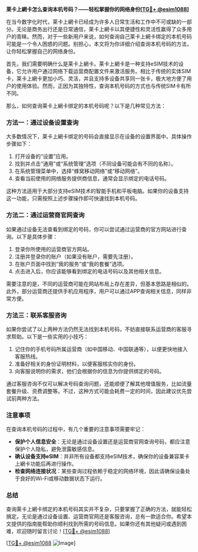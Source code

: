 **莱卡上網卡怎么查询本机号码？——轻松掌握你的网络身份[[TG💪+ @esim1088](https://t.me/s/esim1088)]**

在当今数字化时代，莱卡上網卡已经成为许多人日常生活和工作中不可或缺的一部分。无论是商务出行还是日常通信，莱卡上網卡以其便捷性和灵活性赢得了众多用户的青睐。然而，对于一些新用户来说，如何查询自己莱卡上網卡绑定的本机号码可能是一个令人困惑的问题。别担心，本文将为你详细介绍查询本机号码的方法，让你轻松掌握自己的网络身份。

首先，我们需要明确什么是莱卡上網卡。莱卡上網卡是一种支持eSIM技术的设备，它允许用户通过网络下载运营商配置文件来激活服务。相比于传统的实体SIM卡，莱卡上網卡更加小巧、灵活，并且支持多设备共享同一张卡，极大地方便了用户的使用体验。然而，正因为其独特性，查询本机号码的方式也与传统SIM卡有所不同。

那么，如何查询莱卡上網卡绑定的本机号码呢？以下是几种常见方法：

### 方法一：通过设备设置查询

大多数情况下，莱卡上網卡绑定的号码会直接显示在设备的设置界面中。具体操作步骤如下：

1. 打开设备的“设置”应用。
2. 找到并点击“通用”或“系统管理”选项（不同设备可能会有不同的名称）。
3. 在系统管理菜单中，选择“蜂窝移动网络”或“移动网络”。
4. 查看当前使用的网络服务提供商信息，通常会显示绑定的电话号码。

这种方法适用于大部分支持eSIM技术的智能手机和平板电脑。如果你的设备支持这一功能，只需按照上述步骤操作即可快速找到本机号码。

### 方法二：通过运营商官网查询

如果通过设备无法查看到绑定的号码，你可以尝试通过运营商的官方网站进行查询。以下是具体步骤：

1. 登录你所使用的运营商官方网站。
2. 注册并登录你的账户（如果没有账户，需要先注册）。
3. 在账户页面中找到“我的服务”或“我的套餐”选项。
4. 点击进入后，你应该能够看到绑定的电话号码以及其他相关信息。

需要注意的是，不同的运营商可能在网站布局上存在差异，但基本思路是相似的。此外，部分运营商还提供手机应用程序，用户可以通过APP查询相关信息，同样非常方便。

### 方法三：联系客服咨询

如果你尝试了以上两种方法仍然无法找到本机号码，不妨直接联系运营商的客服寻求帮助。以下是一些实用的小技巧：

1. 记住你的手机号码所属运营商（如中国移动、中国联通等），以便更快地接入客服热线。
2. 准备好相关的身份证明材料，以便客服核实你的身份。
3. 向客服说明你的需求，他们会根据你的信息为你提供绑定的号码。

通过客服咨询不仅可以解决号码查询问题，还能顺便了解其他增值服务，比如流量套餐升级、资费调整等。不过，这种方式可能会耗费一定的时间，因此建议优先尝试前两种方法。

### 注意事项

在查询本机号码的过程中，有几个重要的注意事项需要牢记：

- **保护个人信息安全**：无论是通过设备设置还是运营商官网查询号码，都应注意保护个人隐私，避免泄露敏感信息。
- **确认设备支持eSIM**：并非所有设备都支持eSIM技术，确保你的设备兼容莱卡上網卡功能后再进行操作。
- **检查网络连接状况**：某些查询过程依赖于稳定的网络环境，因此请确保设备处于良好的Wi-Fi或移动数据状态下运行。

### 总结

查询莱卡上網卡绑定的本机号码其实并不复杂，只要掌握了正确的方法，就能轻松搞定。无论是通过设备设置、运营商官网还是客服咨询，总有一款适合你。希望本文提供的指南能帮助你顺利找到所需的号码信息。如果你还有其他疑问或遇到困难，欢迎随时留言讨论！[[TG💪+ @esim1088](https://t.me/s/esim1088)]

[[TG💪+ @esim1088](https://t.me/s/esim1088) ![Image](https://i.postimg.cc/4NQfJmqS/Snipaste-2025-05-13-00-14-12.png)]